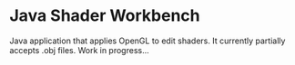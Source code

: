 # Java Shader Workbench
Java application that applies OpenGL to edit shaders. It currently partially accepts .obj files. Work in progress...
